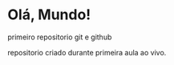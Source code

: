 # Olá, Mundo!
 primeiro repositorio git e github

 repositorio criado durante primeira aula ao vivo.